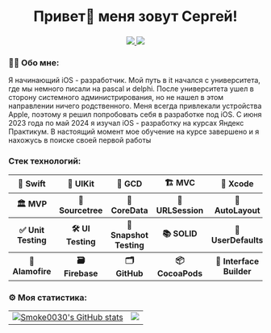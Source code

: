 ###

<h1 align="center">Привет👋 меня зовут Сергей!</h1>

###

<div align="center">
  <a href="https://vk.com/rae_eari" target="_blank">
    <img src="https://img.shields.io/badge/%D0%92%D0%9A%D0%BE%D0%BD%D1%82%D0%B0%D0%BA%D1%82%D0%B5-0077FF">
  </a>
   <a href="https://t.me/R_R_E_B" target="_blank">
<img src="https://img.shields.io/badge/TELEGRAM-0088cc">
   </a>
</div>

###

<h3 align="left">👩‍💻 Обо мне:</h3>
  
<p>Я начинающий iOS - разработчик. Мой путь в it начался с университета, где мы немного писали на pascal и delphi. После университета ушел в сторону системного администрирования, но не нашел в этом направлении ничего родственного. Меня всегда привлекали устройства Apple, поэтому я решил попробовать себя в разработке под iOS. С июня 2023 года по май 2024 я изучал iOS - разработку на курсах Яндекс Практикум. В настоящий момент мое обучение на курсе завершено и я нахожусь в поиске своей первой работы</p>

###

<h3>Стек технологий:</h3>

<table>
  <tr>
    <th>🚀 Swift</th>
    <th>📱 UIKit</th>
    <th>🔄 GCD</th>
    <th>🏗️ MVC</th>
    <th>🧰 Xcode</th>
  </tr>
  <tr>
    <th>🏛️ MVP</th>
    <th>🧰 Sourcetree</th>
    <th>📂 CoreData</th>
    <th>🔄 URLSession</th>
    <th>🔲 AutoLayout</th>
  </tr>
  <tr>
    <th>✅ Unit Testing</th>
    <th>🛠️ UI Testing</th>
    <th>📸 Snapshot Testing</th>
    <th>📚 SOLID</th>
    <th>💾 UserDefaults</th>
  </tr>
  <tr>
    <th>🔄 Alamofire</th>
    <th>🗃️ Firebase</th>
    <th>🗂️ GitHub</th>
    <th>📦 CocoaPods</th>
    <th>🧰 Interface Builder</th>
  </tr>
</table>

###

<h3>⚙️ Моя статистика:</h3>

<table>
  <tr>
    <td valign="top">
      <a href="http://www.github.com/smoke0030">
        <img src="https://github-readme-stats.vercel.app/api?username=smoke0030&show_icons=true&hide=stars,contribs&rank_icon=github" alt="Smoke0030's GitHub stats" />
      </a>
    </td>
    <td valign="top">
      <a href="http://www.github.com/smoke0030">
        <img src="https://github-readme-streak-stats.herokuapp.com/?user=smoke0030&stroke=000000&background=ffffff&ring=3382ed&fire=3382ed&currStreakNum=000000&currStreakLabel=3382ed&sideNums=000000&sideLabels=000000&dates=000000&hide_border=true" />
      </a>
    </td>
  </tr>
</table>
